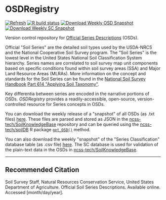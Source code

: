 # OSDRegistry

[![Refresh](https://github.com/ncss-tech/OSDRegistry/workflows/refresh-osd/badge.svg)](https://github.com/ncss-tech/OSDRegistry/actions?query=workflow%3Arefresh-osd)
[![R build status](https://github.com/ncss-tech/OSDRegistry/workflows/R-CMD-check/badge.svg)](https://github.com/ncss-tech/OSDRegistry/actions?query=workflow%3AR-CMD-check)
[![Download Weekly OSD Snapshot](https://img.shields.io/badge/Download%20OSD%20Snapshot-ZIP-blueviolet)](https://github.com/ncss-tech/OSDRegistry/releases/download/main/OSD-data-snapshot.zip)
[![Download Weekly SC Snapshot](https://img.shields.io/badge/Download%20SC%20Snapshot-ZIP-orange)](https://github.com/ncss-tech/OSDRegistry/releases/download/main/SC-data-snapshot.zip)

Version control repository for [Official Series Descriptions](https://soilseries.sc.egov.usda.gov/) (OSDs). 

Official "Soil Series" are the detailed soil types used by the USDA-NRCS and the National Cooperative Soil Survey program. The "Soil Series" is the lowest level in the United States National Soil Classification System hierarchy. Series names are correlated to soil survey map unit components based on specific conditions found within soil survey areas (SSA) and Major Land Resource Areas (MLRAs). More information on the concept and standards for the Soil Series can be found in the [National Soil Survey Handbook](http://www.nrcs.usda.gov/wps/portal/nrcs/detail/soils/ref/?cid=nrcs142p2_054242) [Part 614 "Applying Soil Taxonomy"](https://directives.sc.egov.usda.gov/44230.wba).

Key differentia between series are encoded in the narrative portions of OSDs. _OSDRegistry_ provides a readily-accessible, open-source, version-controlled resource for Series concepts in OSDs. 

You can download the weekly release of a "snapshot" of all OSDs (as .txt files) [here](https://github.com/ncss-tech/OSDRegistry/releases/download/main/OSD-data-snapshot.zip). 
These files are parsed and stored as JSON in the [ncss-tech/SoilKnowledgeBase](https://github.com/ncss-tech/SoilKnowledgeBase) repository and can be queried using the [ncss-tech/soilDB](https://github.com/ncss-tech/soilDB) R package [`get_OSD()`](https://ncss-tech.github.io/soilDB/reference/get_OSD.html) method.

You can also download the weekly "snapshot" of the "Series Classification" database table (as .csv file) [here](https://github.com/ncss-tech/OSDRegistry/releases/download/main/SC-data-snapshot.zip). The SC database is used for validation of the plain-text data in the OSDs in [ncss-tech/SoilKnowledgeBase](https://github.com/ncss-tech/SoilKnowledgeBase). 

---

## Recommended Citation

Soil Survey Staff, Natural Resources Conservation Service, United States Department of Agriculture. Official Soil Series Descriptions. Available online. Accessed [month/day/year].
